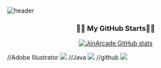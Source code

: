 ![header](https://capsule-render.vercel.app/api?type=waving&color=timeGradient&text=Welcome%20to%20Jiin's%20GitHub%20🤞&animation=twinkling&fontSize=35&fontAlignY=40&fontAlign=70&height=250)

<h3 align="center">👩‍💻 My GitHub Starts👩‍💻</h3>
<div align="center">
  
[![JiinArcade GitHub stats](https://github-readme-stats.vercel.app/api?username=JiinArcade&show_icons=true&theme=radical)](https://github.com/JiinArcade/github-readme-stats)
</div>

//Adobe Illustrator
<img src="https://simpleicons.org/icons/adobeillustrator.svg?style=for-the-badge&logo=java&logoColor=#FF9A00">
//Java
<img src="https://img.shields.io/badge/JAVA-007396?style=for-the-badge&logo=java&logoColor=white">
//github
<img src="https://img.shields.io/badge/github-181717?style=for-the-badge&logo=github&logoColor=white">






